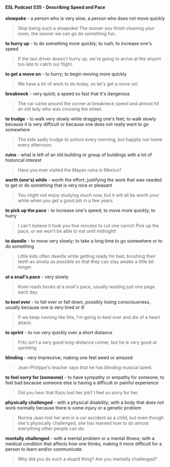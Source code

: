 #### ESL Podcast 535 - Describing Speed and Pace

**slowpoke** - a person who is very slow; a person who does not move quickly

> Stop being such a slowpoke! The sooner you finish cleaning your room, the
sooner we can go do something fun.

**to hurry up** - to do something more quickly; to rush; to increase one's speed

> If the taxi driver doesn't hurry up, we're going to arrive at the airport too late to
catch our flight.

**to get a move on** - to hurry; to begin moving more quickly

> We have a lot of work to do today, so let's get a move on!

**breakneck** - very quick; a speed so fast that it's dangerous

> The car came around the corner at breakneck speed and almost hit an old lady
who was crossing the street.

**to trudge** - to walk very slowly while dragging one's feet; to walk slowly because
it is very difficult or because one does not really want to go somewhere

> The kids sadly trudge to school every morning, but happily run home every
afternoon.

**ruins** - what is left of an old building or group of buildings with a lot of historical
interest

> Have you ever visited the Mayan ruins in Mexico?

**worth (one's) while** - worth the effort; justifying the work that was needed to get
or do something that is very nice or pleasant

> You might not enjoy studying much now, but it will all be worth your while when
you get a good job in a few years.

**to pick up the pace** - to increase one's speed; to move more quickly; to hurry

> I can't believe it took you five minutes to cut one carrot! Pick up the pace, or we
won't be able to eat until midnight!

**to dawdle** - to move very slowly; to take a long time to go somewhere or to do
something

> Little kids often dawdle while getting ready for bed, brushing their teeth as
slowly as possible so that they can stay awake a little bit longer.

**at a snail's pace** - very slowly

> Kumi reads books at a snail's pace, usually reading just one page each day.

**to keel over** - to fall over or fall down, possibly losing consciousness, usually
because one is very tired or ill

> If we keep running like this, I'm going to keel over and die of a heart attack.

**to sprint** - to run very quickly over a short distance

> Fritz isn't a very good long-distance runner, but he is very good at sprinting.

**blinding** - very impressive; making one feel awed or amazed

> Jean-Philippe's teacher says that he has blinding musical talent.

**to feel sorry for (someone)** - to have sympathy or empathy for someone; to
feel bad because someone else is having a difficult or painful experience

> Did you hear that Kazu lost her job? I feel so sorry for her.

**physically challenged** - with a physical disability; with a body that does not
work normally because there is some injury or a genetic problem

> Norma Jean lost her arm in a car accident as a child, but even though she's
physically challenged, she has learned how to do almost everything other people
can do.

**mentally challenged** - with a mental problem or a mental illness; with a medical
condition that affects how one thinks, making it more difficult for a person to learn
and/or communicate

> Why did you do such a stupid thing? Are you mentally challenged?

